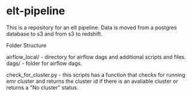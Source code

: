 # elt-pipeline
This is a repository for an elt pipeline. Data is moved from a postgres database to s3 and from s3 to redshift. 

Folder Structure

airflow_local/ - directory for airflow dags and additional scripts and files.
  dags/ - folder for airflow dags.
  
  check_for_cluster.py - this scripts has a function that checks for running emr cluster and returns the cluster id if there is an avaliable cluster or returns a "No cluster" status.
